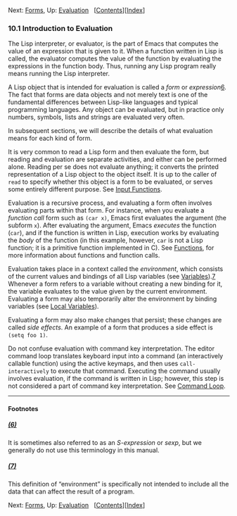 

Next: [Forms](Forms.html), Up: [Evaluation](Evaluation.html)   \[[Contents](index.html#SEC_Contents "Table of contents")]\[[Index](Index.html "Index")]

### 10.1 Introduction to Evaluation

The Lisp interpreter, or evaluator, is the part of Emacs that computes the value of an expression that is given to it. When a function written in Lisp is called, the evaluator computes the value of the function by evaluating the expressions in the function body. Thus, running any Lisp program really means running the Lisp interpreter.

A Lisp object that is intended for evaluation is called a *form* or *expression*[6](#FOOT6). The fact that forms are data objects and not merely text is one of the fundamental differences between Lisp-like languages and typical programming languages. Any object can be evaluated, but in practice only numbers, symbols, lists and strings are evaluated very often.

In subsequent sections, we will describe the details of what evaluation means for each kind of form.

It is very common to read a Lisp form and then evaluate the form, but reading and evaluation are separate activities, and either can be performed alone. Reading per se does not evaluate anything; it converts the printed representation of a Lisp object to the object itself. It is up to the caller of `read` to specify whether this object is a form to be evaluated, or serves some entirely different purpose. See [Input Functions](Input-Functions.html).

Evaluation is a recursive process, and evaluating a form often involves evaluating parts within that form. For instance, when you evaluate a *function call* form such as `(car x)`, Emacs first evaluates the argument (the subform `x`). After evaluating the argument, Emacs *executes* the function (`car`), and if the function is written in Lisp, execution works by evaluating the *body* of the function (in this example, however, `car` is not a Lisp function; it is a primitive function implemented in C). See [Functions](Functions.html), for more information about functions and function calls.

Evaluation takes place in a context called the *environment*, which consists of the current values and bindings of all Lisp variables (see [Variables](Variables.html)).[7](#FOOT7) Whenever a form refers to a variable without creating a new binding for it, the variable evaluates to the value given by the current environment. Evaluating a form may also temporarily alter the environment by binding variables (see [Local Variables](Local-Variables.html)).

Evaluating a form may also make changes that persist; these changes are called *side effects*. An example of a form that produces a side effect is `(setq foo 1)`.

Do not confuse evaluation with command key interpretation. The editor command loop translates keyboard input into a command (an interactively callable function) using the active keymaps, and then uses `call-interactively` to execute that command. Executing the command usually involves evaluation, if the command is written in Lisp; however, this step is not considered a part of command key interpretation. See [Command Loop](Command-Loop.html).

***

#### Footnotes

##### [(6)](#DOCF6)

It is sometimes also referred to as an *S-expression* or *sexp*, but we generally do not use this terminology in this manual.

##### [(7)](#DOCF7)

This definition of “environment” is specifically not intended to include all the data that can affect the result of a program.

Next: [Forms](Forms.html), Up: [Evaluation](Evaluation.html)   \[[Contents](index.html#SEC_Contents "Table of contents")]\[[Index](Index.html "Index")]
